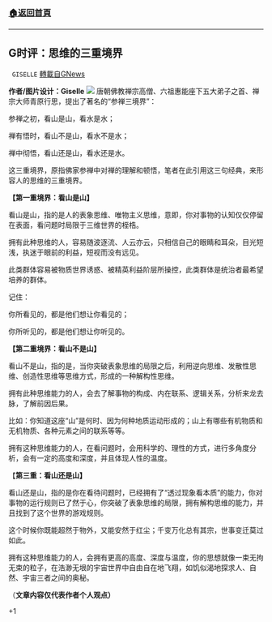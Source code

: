 ###  [:house:返回首頁](https://github.com/ourhimalayas/txt)
---


## G时评：思维的三重境界
` GISELLE` [轉載自GNews](https://gnews.org/zh-hans/1522933/)

**作者/图片设计：Giselle**
![](https://assets.gnews.org/wp-content/uploads/2021/09/心灵-羽毛.png)
唐朝佛教禅宗高僧、六祖惠能座下五大弟子之首、禅宗大师青原行思，提出了著名的“参禅三境界”：

参禅之初，看山是山，看水是水；

禅有悟时，看山不是山，看水不是水；

禅中彻悟，看山还是山，看水还是水。

这三重境界，原指佛家参禅中对禅的理解和顿悟，笔者在此引用这三句经典，来形容人的思维的三重境界。

**【第一重境界：看山是山】**

看山是山，指的是人的表象思维、唯物主义思维，意即，你对事物的认知仅仅停留在表面，看问题时局限于三维世界的桎梏。

拥有此种思维的人，容易随波逐流、人云亦云，只相信自己的眼睛和耳朵，目光短浅，执迷于眼前的利益，短视而没有远见。

此类群体容易被物质世界诱惑、被精英利益阶层所操控，此类群体是统治者最希望培养的群体。

记住：

你所看见的，都是他们想让你看见的；

你所听见的，都是他们想让你听见的。

**【第二重境界：看山不是山】**

看山不是山，指的是，当你突破表象思维的局限之后，利用逆向思维、发散性思维、创造性思维等思维方式，形成的一种解构性思维。

拥有此种思维能力的人，会去了解事物的构成、内在联系、逻辑关系，分析来龙去脉，了解前因后果。

比如：你知道这座“山”是何时、因为何种地质运动形成的；山上有哪些有机物质和无机物质、各种元素之间的联系等等。

拥有这种思维能力的人，在看问题时，会用科学的、理性的方式，进行多角度分析，会有一定的高度和深度，并且体现人性的温度。

【**第三重：看山还是山】**

看山还是山，指的是你在看待问题时，已经拥有了“透过现象看本质”的能力，你对事物的运行规则已了然于心，你突破了表象思维的局限，拥有解构思维的能力，并且找到了这个世界的游戏规则。

这个时候你既能超然于物外，又能安然于红尘；千变万化总有其宗，世事变迁莫过如此。

拥有这种思维能力的人，会拥有更高的高度、深度与温度，你的思想就像一束无拘无束的粒子，在浩渺无垠的宇宙世界中自由自在地飞翔，如饥似渴地探求人、自然、宇宙三者之间的奥秘。

（**文章内容仅代表作者个人观点）**

+1
